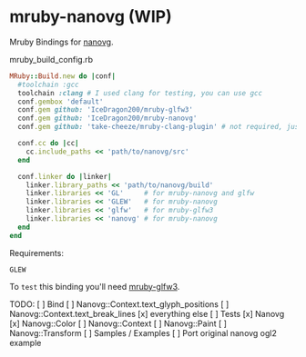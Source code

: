 mruby-nanovg (WIP)
==================

Mruby Bindings for [nanovg](https://github.com/memononen/nanovg).

mruby_build_config.rb
```ruby
MRuby::Build.new do |conf|
  #toolchain :gcc
  toolchain :clang # I used clang for testing, you can use gcc
  conf.gembox 'default'
  conf.gem github: 'IceDragon200/mruby-glfw3'
  conf.gem github: 'IceDragon200/mruby-nanovg'
  conf.gem github: 'take-cheeze/mruby-clang-plugin' # not required, just makes debugging nicer

  conf.cc do |cc|
    cc.include_paths << 'path/to/nanovg/src'
  end

  conf.linker do |linker|
    linker.library_paths << 'path/to/nanovg/build'
    linker.libraries << 'GL'     # for mruby-nanovg and glfw
    linker.libraries << 'GLEW'   # for mruby-nanovg
    linker.libraries << 'glfw'   # for mruby-glfw3
    linker.libraries << 'nanovg' # for mruby-nanovg
  end
end
```

Requirements:
```
GLEW
```

To `test` this binding you'll need [mruby-glfw3](https://github.com/IceDragon200/mruby-glfw3).

TODO:
[ ] Bind
  [ ] Nanovg::Context.text_glyph_positions
  [ ] Nanovg::Context.text_break_lines
  [x] everything else
[ ] Tests
  [x] Nanovg
  [x] Nanovg::Color
  [ ] Nanovg::Context
  [ ] Nanovg::Paint
  [ ] Nanovg::Transform
[ ] Samples / Examples
  [ ] Port original nanovg ogl2 example
